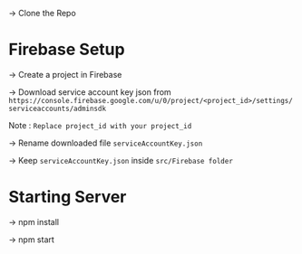 -> Clone the Repo

Firebase Setup
==============

-> Create a project in Firebase

-> Download service account key json from `https://console.firebase.google.com/u/0/project/<project_id>/settings/serviceaccounts/adminsdk`

Note : `Replace project_id with your project_id`

-> Rename downloaded file `serviceAccountKey.json`

-> Keep `serviceAccountKey.json` inside `src/Firebase folder`


Starting Server
===============

-> npm install

-> npm start